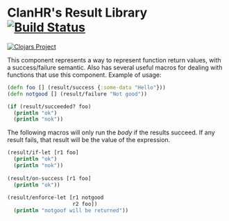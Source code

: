 # ClanHR's Result Library [![Build Status](https://travis-ci.org/clanhr/result.svg)](https://travis-ci.org/clanhr/result)

[![Clojars Project](http://clojars.org/clanhr/result/latest-version.svg)](http://clojars.org/clanhr/result)

This component represents a way to represent function return values, with a success/failure semantic. Also has several useful macros for dealing with functions that use this component. Example of usage:

```clojure
(defn foo [] (result/success {:some-data "Hello"}))
(defn notgood [] (result/failure "Not good"))

(if (result/succeeded? foo)
  (println "ok")
  (println "nok"))
```

The following macros will only run the *body* if the results succeed. If any result fails, that result will be the value of the expression.

```clojure
(result/if-let [r1 foo]
  (println "ok")
  (println "nok"))
  
(result/on-success [r1 foo]
  (println "ok"))
  
(result/enforce-let [r1 notgood
                     r2 foo])
  (println "notgoof will be returned"))
```
